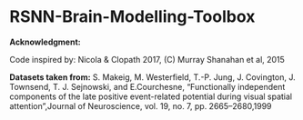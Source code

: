 # RSNN-Brain-Modelling-Toolbox

**Acknowledgment:** 

Code inspired by: Nicola & Clopath 2017, (C) Murray Shanahan et al, 2015

**Datasets taken from:**  S. Makeig, M. Westerfield, T.-P. Jung, J. Covington, J. Townsend, T. J. Sejnowski, and E.Courchesne, “Functionally independent components of the late positive event-related potential during visual spatial attention”,Journal of Neuroscience, vol. 19, no. 7, pp. 2665–2680,1999
